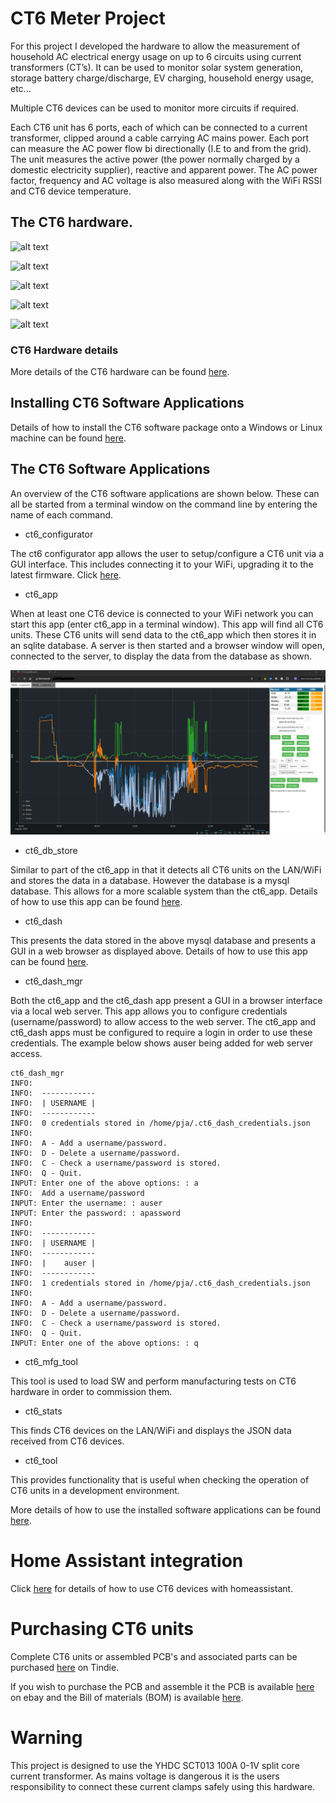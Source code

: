 # CT6 Meter Project
For this project I developed the hardware to allow the measurement of household AC electrical energy usage on up to 6 circuits using current transformers (CT’s). It can be used to monitor solar system generation, storage battery charge/discharge, EV charging, household energy usage, etc...

Multiple CT6 devices can be used to monitor more circuits if required.

Each CT6 unit has 6 ports, each of which can be connected to a current transformer, clipped around a cable carrying AC mains power. Each port can measure the AC power flow bi directionally (I.E to and from the grid). The unit measures the active power (the power normally charged by a domestic electricity supplier), reactive and apparent power. The AC power factor, frequency and AC voltage is also measured along with the WiFi RSSI and CT6 device temperature.

## The CT6 hardware.

![alt text](images/ct6.jpg "CT6 Unit")

![alt text](images/all_parts.jpg "CT6 Parts")

![alt text](images/pcb_with_display_on.jpg "CT6 PCB With Display Power On")

![alt text](images/pcb_with_display.jpg "CT6 PCB With Display Power Off")

![alt text](images/pcb.jpg "CT6 PCB")

### CT6 Hardware details
More details of the CT6 hardware can be found [here](hardware/README.md).

## Installing CT6 Software Applications
Details of how to install the CT6 software package onto a Windows or Linux machine can be found [here](software/server/installers/README.md).

## The CT6 Software Applications
An overview of the CT6 software applications are shown below. These can all be started from a terminal window on the command line by entering the name of each command.

- ct6_configurator

The ct6 configurator app allows the user to setup/configure a CT6 unit via a GUI interface. This includes connecting it to your WiFi, upgrading it to the latest firmware. Click [here](software/server/setting_up_ct6_units.md).

- ct6_app

When at least one CT6 device is connected to your WiFi network you can start this app (enter ct6_app in a terminal window). This app will find all CT6 units. These CT6 units will send data to the ct6_app which then stores it in an sqlite database. A server is then started and a browser window will open, connected to the server, to display the data from the database as shown.

![alt text](software/server/images/ct6_dash.png "ct6_dash")

- ct6_db_store

Similar to part of the ct6_app in that it detects all CT6 units on the LAN/WiFi and stores the data in a database. However the database is a mysql database. This allows for a more scalable system than the ct6_app. Details of how to use this app can be found [here](software/server/mode_1_mysql_db_and_dashboard.md).

- ct6_dash

This presents the data stored in the above mysql database and presents a GUI in a web browser as displayed above.  Details of how to use this app can be found [here](software/server/mode_1_mysql_db_and_dashboard.md).

- ct6_dash_mgr

Both the ct6_app and the ct6_dash app present a GUI in a browser interface via a local web server. This app allows you to configure credentials (username/password) to allow access to the web server. The ct6_app and ct6_dash apps must be configured to require a login in order to use these credentials. The example below shows auser being added for web server access.

```
ct6_dash_mgr
INFO:
INFO:  ------------
INFO:  | USERNAME |
INFO:  ------------
INFO:  0 credentials stored in /home/pja/.ct6_dash_credentials.json
INFO:
INFO:  A - Add a username/password.
INFO:  D - Delete a username/password.
INFO:  C - Check a username/password is stored.
INFO:  Q - Quit.
INPUT: Enter one of the above options: : a
INFO:  Add a username/password
INPUT: Enter the username: : auser
INPUT: Enter the password: : apassword
INFO:
INFO:  ------------
INFO:  | USERNAME |
INFO:  ------------
INFO:  |    auser |
INFO:  ------------
INFO:  1 credentials stored in /home/pja/.ct6_dash_credentials.json
INFO:
INFO:  A - Add a username/password.
INFO:  D - Delete a username/password.
INFO:  C - Check a username/password is stored.
INFO:  Q - Quit.
INPUT: Enter one of the above options: : q
```

- ct6_mfg_tool

This tool is used to load SW and perform manufacturing tests on CT6 hardware in order to commission them.

- ct6_stats

This finds CT6 devices on the LAN/WiFi and displays the JSON data received from CT6 devices.

- ct6_tool

This provides functionality that is useful when checking the operation of CT6 units in a development environment.

More details of how to use the installed software applications can be found [here](software/server/README.md).

# Home Assistant integration
Click [here](software/server/homeassistant_README.md) for details of how to use CT6 devices with homeassistant.

# Purchasing CT6 units
Complete CT6 units or assembled PCB's and associated parts can be purchased [here](https://www.tindie.com/products/pausten/ct6-energy-monitor/) on Tindie.

If you wish to purchase the PCB and assemble it the PCB is available [here](https://www.ebay.co.uk/itm/197238433051?_skw=ct6+energy+monitor&itmmeta=01JSDZHK5C73DRCH2B6C3826B8&hash=item2dec53a51b:g:JuUAAOSwgS1oBlyi&itmprp=enc%3AAQAKAAAA8FkggFvd1GGDu0w3yXCmi1cBRlOOjv8sOKb%2FTHOQEqPMlhxXlGHQDXkllzre4%2BcAD9Xe%2BMO3c0eWxNT1whArwip%2BVjcEObn3zDHjn7rUXmn8Eg7MvTBtyVcclCey1ORpy%2FhiubO1FkwFZiuEHAs4gDc7YZebYCdjbKHG5OuyfSEBxeywqPoqp1HD85w0z3N8VLhNet%2Bpgp%2BQRGP00zPNf2Xa50bkNm3EAlkhm49pyxJM4nAW9pQ1wKwWL--ZpUE0TlTCsp9zG0qZx4K2688cyUG2xWnXUhBAK9Xy%2FJXSpeQd6Zgui8Vw8m%2FYUpzmoOYeIg%3D%3D%7Ctkp%3ABk9SR-yyxr_LZQ) on ebay and the Bill of materials (BOM) is available [here](hardware/ct_meter_2.1_bom.csv).

# Warning
This project is designed to use the YHDC SCT013 100A 0-1V split core current transformer. As mains voltage is dangerous it is the users responsibility to connect these current clamps safely using this hardware.
